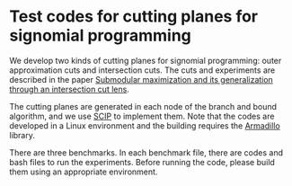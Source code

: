 # Test codes for cutting planes for signomial programming

We develop two kinds of cutting planes for signomial  programming: outer approximation cuts and intersection cuts.
The cuts and experiments are described in the paper [Submodular maximization and its generalization through an intersection cut lens](https://arxiv.org/abs/2302.14020). 

The cutting planes are generated in each node of the branch and bound algorithm, and we use [SCIP](https://www.scipopt.org/) to implement them. Note that the codes are developed in a Linux environment and the building requires the [Armadillo](https://arma.sourceforge.net/) library.

There are three benchmarks. In each benchmark file, there are codes and bash files to run the experiments. Before running the code, please build them using an appropriate environment.
